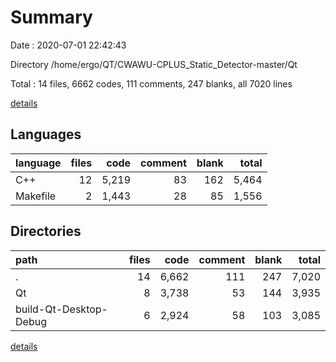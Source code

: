 # Summary

Date : 2020-07-01 22:42:43

Directory /home/ergo/QT/CWAWU-CPLUS_Static_Detector-master/Qt

Total : 14 files,  6662 codes, 111 comments, 247 blanks, all 7020 lines

[details](details.md)

## Languages
| language | files | code | comment | blank | total |
| :--- | ---: | ---: | ---: | ---: | ---: |
| C++ | 12 | 5,219 | 83 | 162 | 5,464 |
| Makefile | 2 | 1,443 | 28 | 85 | 1,556 |

## Directories
| path | files | code | comment | blank | total |
| :--- | ---: | ---: | ---: | ---: | ---: |
| . | 14 | 6,662 | 111 | 247 | 7,020 |
| Qt | 8 | 3,738 | 53 | 144 | 3,935 |
| build-Qt-Desktop-Debug | 6 | 2,924 | 58 | 103 | 3,085 |

[details](details.md)
